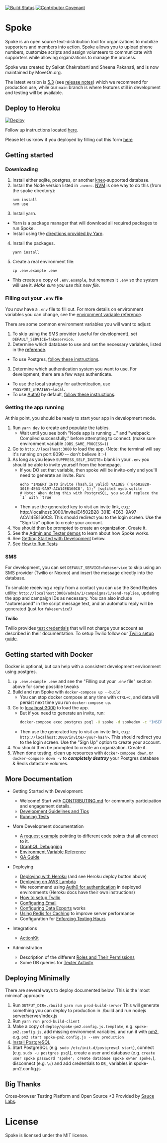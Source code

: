 [![Build Status](https://travis-ci.org/MoveOnOrg/Spoke.svg?branch=main)](https://travis-ci.org/MoveOnOrg/Spoke)
[![Contributor Covenant](https://img.shields.io/badge/Contributor%20Covenant-v1.4%20adopted-ff69b4.svg)](code-of-conduct.md)

# Spoke

Spoke is an open source text-distribution tool for organizations to mobilize supporters and members into action. Spoke allows you to upload phone numbers, customize scripts and assign volunteers to communicate with supporters while allowing organizations to manage the process.

Spoke was created by Saikat Chakrabarti and Sheena Pakanati, and is now maintained by MoveOn.org.

The latest version is [5.3](https://github.com/MoveOnOrg/Spoke/tree/v5.3) (see [release notes](https://github.com/MoveOnOrg/Spoke/blob/main/docs/RELEASE_NOTES.md#v53)) which we recommend for production use, while our `main` branch is where features still in development and testing will be available.

## Deploy to Heroku

<a href="https://heroku.com/deploy?template=https://github.com/MoveOnOrg/Spoke/tree/v5.3">
  <img src="https://www.herokucdn.com/deploy/button.svg" alt="Deploy">
</a>

Follow up instructions located [here](https://github.com/MoveOnOrg/Spoke/blob/main/docs/HOWTO_HEROKU_DEPLOY.md).

Please let us know if you deployed by filling out this form [here](https://act.moveon.org/survey/tech/)

## Getting started

### Downloading

1. Install either sqlite, postgres, or another [knex](http://knexjs.org/#Installation-client)-supported database.
2. Install the Node version listed in `.nvmrc`. [NVM](https://github.com/creationix/nvm) is one way to do this (from the spoke directory):
   ```
   nvm install
   nvm use
   ```
3. Install yarn.

- Yarn is a package manager that will download all required packages to run Spoke.
- Install using the [directions provided by Yarn](https://yarnpkg.com/en/docs/install).

4. Install the packages.
   ```
   yarn install
   ```
5. Create a real environment file:
   ```
   cp .env.example .env
   ```

- This creates a copy of `.env.example`, but renames it `.env` so the system will use it. _Make sure you use this new file._

### Filling out your `.env` file

You now have a `.env` file to fill out. For more details on environment variables you can change, see the [environment variable reference](https://github.com/MoveOnOrg/Spoke/blob/main/docs/REFERENCE-environment_variables.md).

There are some common environment variables you will want to adjust:

1. To skip using the SMS provider (useful for development), set `DEFAULT_SERVICE=fakeservice`.
2. Determine which database to use and set the necessary variables, listed in the [reference](https://github.com/MoveOnOrg/Spoke/blob/main/docs/REFERENCE-environment_variables.md).

- To use Postgres, [follow these instructions](https://github.com/MoveOnOrg/Spoke/blob/main/docs/HOWTO_USE_POSTGRESQL.md).

3. Determine which authentication system you want to use. For development, there are a few ways authenticate.

- To use the local strategy for authentication, use `PASSPORT_STRATEGY=local`.
- To use [Auth0](https://auth0.com) by default, [follow these instructions](https://github.com/MoveOnOrg/Spoke/blob/main/docs/HOWTO-configure-auth0.md).

### Getting the app running

At this point, you should be ready to start your app in development mode.

1. Run `yarn dev` to create and populate the tables.
   - Wait until you see both "Node app is running ..." and "webpack: Compiled successfully." before attempting to connect. (make sure environment variable `JOBS_SAME_PROCESS=1`)
2. Go to `http://localhost:3000` to load the app. (Note: the terminal will say it's running on port 8090 -- don't believe it :-)
3. As long as you leave `SUPPRESS_SELF_INVITE=` blank in your `.env` you should be able to invite yourself from the homepage.
   - If you DO set that variable, then spoke will be invite-only and you'll need to generate an invite. Run:
     ```
     echo "INSERT INTO invite (hash,is_valid) VALUES ('E4502B28-301E-4E63-9A97-ACA14E8160C8', 1);" |sqlite3 mydb.sqlite
     # Note: When doing this with PostgreSQL, you would replace the `1` with `true`
     ```
   - Then use the generated key to visit an invite link, e.g.: http://localhost:3000/invite/E4502B28-301E-4E63-9A97-ACA14E8160C8. This should redirect you to the login screen. Use the "Sign Up" option to create your account.
4. You should then be prompted to create an organization. Create it.
5. See the [Admin and Texter demos](https://opensource.moveon.org/spoke-p2p#block-yui_3_17_2_25_1509554076500_36334) to learn about how Spoke works.
6. See [Getting Started with Development](#more-documentation) below.
7. See [How to Run Tests](https://github.com/MoveOnOrg/Spoke/blob/main/docs/HOWTO-run_tests.md)

### SMS

For development, you can set `DEFAULT_SERVICE=fakeservice` to skip using an SMS provider (Twilio or Nexmo) and insert the message directly into the database.

To simulate receiving a reply from a contact you can use the Send Replies utility: `http://localhost:3000/admin/1/campaigns/1/send-replies`, updating the app and campaign IDs as necessary. You can also include "autorespond" in the script message text, and an automatic reply will be generated (just for `fakeservice`!)

**Twilio**

Twilio provides [test credentials](https://www.twilio.com/docs/iam/test-credentials) that will not charge your account as described in their documentation. To setup Twilio follow our [Twilio setup guide](https://github.com/MoveOnOrg/Spoke/blob/main/docs/HOWTO_INTEGRATE_TWILIO.md).

## Getting started with Docker

Docker is optional, but can help with a consistent development environment using postgres.

1. `cp .env.example .env` and see the "Filling out your `.env` file" section above for some possible tweaks
2. Build and run Spoke with `docker-compose up --build`
   - You can stop docker compose at any time with `CTRL+C`, and data will persist next time you run `docker-compose up`.
3. Go to [localhost:3000](http://localhost:3000) to load the app.
   - But if you need to generate an invite, run:
     ```bash
     docker-compose exec postgres psql -U spoke -d spokedev -c "INSERT INTO invite (hash,is_valid) VALUES ('<your-hash>', true);"
     ```
   - Then use the generated key to visit an invite link, e.g.: `http://localhost:3000/invite/<your-hash>`. This should redirect you to the login screen. Use the "Sign Up" option to create your account.
4. You should then be prompted to create an organization. Create it.
5. When done testing, clean up resources with `docker-compose down`, or `docker-compose down -v` to **_completely destroy_** your Postgres database & Redis datastore volumes.

## More Documentation

- Getting Started with Development:
  - Welcome! Start with [CONTRIBUTING.md](./CONTRIBUTING.md) for community participation and engagement details.
  - [Development Guidelines and Tips](https://github.com/MoveOnOrg/Spoke/blob/main/docs/EXPLANATION-development-guidelines.md)
  - [Running Tests](https://github.com/MoveOnOrg/Spoke/blob/main/docs/HOWTO-run_tests.md)
- More Development documentation

  - [A request example](https://github.com/MoveOnOrg/Spoke/blob/main/docs/EXPLANATION-request-example.md) pointing to different code points that all connect to it.
  - [GraphQL Debugging](https://github.com/MoveOnOrg/Spoke/blob/main/docs/graphql-debug.md)
  - [Environment Variable Reference](https://github.com/MoveOnOrg/Spoke/blob/main/docs/REFERENCE-environment_variables.md)
  - [QA Guide](https://github.com/MoveOnOrg/Spoke/blob/main/docs/QA_GUIDE.md)

- Deploying

  - [Deploying with Heroku](https://github.com/MoveOnOrg/Spoke/blob/main/docs/HOWTO_HEROKU_DEPLOY.md) (and see Heroku deploy button above)
  - [Deploying on AWS Lambda](https://github.com/MoveOnOrg/Spoke/blob/main/docs/DEPLOYING_AWS_LAMBDA.md)
  - We recommend using [Auth0 for authentication](https://github.com/MoveOnOrg/Spoke/blob/main/docs/HOWTO-configure-auth0.md) in deployed environments (Heroku docs have their own instructions)
  - [How to setup Twilio](https://github.com/MoveOnOrg/Spoke/blob/main/docs/HOWTO_INTEGRATE_TWILIO.md)
  - [Configuring Email](https://github.com/MoveOnOrg/Spoke/blob/main/docs/EMAIL_CONFIGURATION.md)
  - [Configuring Data Exports](https://github.com/MoveOnOrg/Spoke/blob/main/docs/DATA_EXPORTING.md) works
  - [Using Redis for Caching](https://github.com/MoveOnOrg/Spoke/blob/main/docs/HOWTO_CONNECT_WITH_REDIS.md) to improve server performance
  - Configuration for [Enforcing Texting Hours](https://github.com/MoveOnOrg/Spoke/blob/main/docs/TEXTING-HOURS-ENFORCEMENT.md)

- Integrations

  - [ActionKit](https://github.com/MoveOnOrg/Spoke/blob/main/docs/HOWTO_INTEGRATE_WITH_ACTIONKIT.md)

- Administration
  - Description of the different [Roles and Their Permissions](https://github.com/MoveOnOrg/Spoke/blob/main/docs/ROLES_DESCRIPTION.md)
  - Some DB queries for [Texter Activity](https://github.com/MoveOnOrg/Spoke/blob/main/docs/TEXTER_ACTIVITY_QUERIES.md)

## Deploying Minimally

There are several ways to deploy documented below. This is the 'most minimal' approach:

1. Run `OUTPUT_DIR=./build yarn run prod-build-server`
   This will generate something you can deploy to production in ./build and run nodejs server/server/index.js
2. Run `yarn run prod-build-client`
3. Make a copy of `deploy/spoke-pm2.config.js.template`, e.g. `spoke-pm2.config.js`, add missing environment variables, and run it with [pm2](https://www.npmjs.com/package/pm2), e.g. `pm2 start spoke-pm2.config.js --env production`
4. [Install PostgreSQL](https://wiki.postgresql.org/wiki/Detailed_installation_guides)
5. Start PostgreSQL (e.g. `sudo /etc/init.d/postgresql start`), connect (e.g. `sudo -u postgres psql`), create a user and database (e.g. `create user spoke password 'spoke'; create database spoke owner spoke;`), disconnect (e.g. `\q`) and add credentials to `DB_` variables in spoke-pm2.config.js

## Big Thanks

Cross-browser Testing Platform and Open Source <3 Provided by [Sauce Labs](https://saucelabs.com).

# License

Spoke is licensed under the MIT license.
